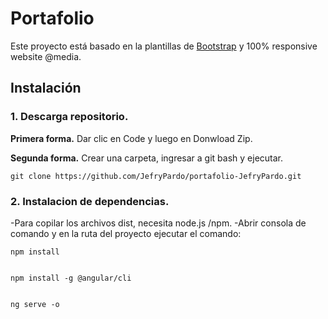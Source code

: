 #  Portafolio 
Este proyecto está basado en la plantillas de [Bootstrap](https://getbootstrap.com/docs/5.0/examples/ "Admin LTE3") y 100% responsive website @media.
## Instalación
### 1. Descarga repositorio.
**Primera forma.** Dar clic en Code y luego en Donwload Zip.

**Segunda forma.** Crear una carpeta, ingresar a git bash y ejecutar.
    
    git clone https://github.com/JefryPardo/portafolio-JefryPardo.git

### 2. Instalacion de dependencias.
  -Para copilar los archivos dist, necesita node.js /npm.
  -Abrir consola de comando y en la ruta del proyecto ejecutar el comando:
    
    npm install
    
    
    npm install -g @angular/cli
    
    
    ng serve -o 
